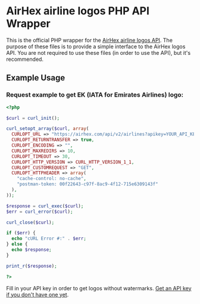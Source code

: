 # AirHex airline logos PHP API Wrapper
This is the official PHP wrapper for the [AirHex airline logos API](https://airhex.com/airlines/logos/). The purpose of these files is to provide a simple interface to the AirHex logos API. You are not required to use these files (in order to use the API), but it's recommended.

## Example Usage
### Request example to get EK (IATA for Emirates Airlines) logo:
```php
<?php

$curl = curl_init();

curl_setopt_array($curl, array(
  CURLOPT_URL => "https://airhex.com/api/v2/airlines?apikey=YOUR_API_KEY&iata=EK",
  CURLOPT_RETURNTRANSFER => true,
  CURLOPT_ENCODING => "",
  CURLOPT_MAXREDIRS => 10,
  CURLOPT_TIMEOUT => 30,
  CURLOPT_HTTP_VERSION => CURL_HTTP_VERSION_1_1,
  CURLOPT_CUSTOMREQUEST => "GET",
  CURLOPT_HTTPHEADER => array(
    "cache-control: no-cache",
    "postman-token: 00f22643-c97f-8ac9-4f12-715e6309143f"
  ),
));

$response = curl_exec($curl);
$err = curl_error($curl);

curl_close($curl);

if ($err) {
  echo "cURL Error #:" . $err;
} else {
  echo $response;
}

print_r($response);

?>
```
Fill in your API key in order to get logos without watermarks. [Get an API key if you don't have one yet](https://airhex.com/getstarted/).
